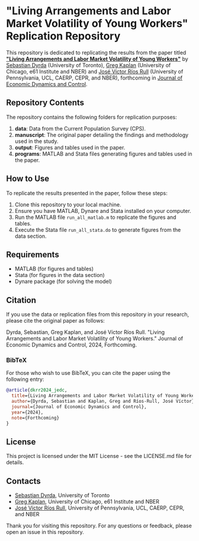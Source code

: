 # "Living Arrangements and Labor Market Volatility of Young Workers" Replication Repository

This repository is dedicated to replicating the results from the paper titled **["Living Arrangements and Labor Market Volatility of Young Workers"](https://www.dyrda.info/files/dkrr_jedc.pdf)** by [Sebastian Dyrda](https://www.dyrda.info/) (University of Toronto), [Greg Kaplan](https://gregkaplan.me/) (University of Chicago, e61 Institute and NBER) and [José Víctor Ríos Rull](https://www.sas.upenn.edu/~vr0j/) (University of Pennsylvania, UCL, CAERP, CEPR, and NBER), forthcoming in [Journal of Economic Dynamics and Control](https://www.sciencedirect.com/journal/journal-of-economic-dynamics-and-control).

## Repository Contents

The repository contains the following folders for replication purposes:

1. **data**: Data from the Current Population Survey (CPS).
2. **manuscript**: The original paper detailing the findings and methodology used in the study.
3. **output**: Figures and tables used in the paper.
4. **programs**: MATLAB and Stata files generating figures and tables used in the paper.

## How to Use

To replicate the results presented in the paper, follow these steps:

1. Clone this repository to your local machine.
2. Ensure you have MATLAB, Dynare and Stata installed on your computer.
3. Run the MATLAB file `run_all_matlab.m` to replicate the figures and tables.
4. Execute the Stata file `run_all_stata.do` to generate figures from the data section.

## Requirements

- MATLAB (for figures and tables)
- Stata (for figures in the data section)
- Dynare package (for solving the model)

## Citation

If you use the data or replication files from this repository in your research, please cite the original paper as follows:

Dyrda, Sebastian, Greg Kaplan, and José Víctor Ríos Rull. "Living Arrangements and Labor Market Volatility of Young Workers." Journal of Economic Dynamics and Control, 2024, Forthcoming.

### BibTeX

For those who wish to use BibTeX, you can cite the paper using the following entry:

```bibtex
@article{dkrr2024_jedc,
  title={Living Arrangements and Labor Market Volatility of Young Workers},
  author={Dyrda, Sebastian and Kaplan, Greg and Ríos-Rull, José Víctor},
  journal={Journal of Economic Dynamics and Control},
  year={2024},
  note={Forthcoming}
}
```

## License

This project is licensed under the MIT License - see the LICENSE.md file for details.

## Contacts
- [Sebastian Dyrda](https://www.dyrda.info/), University of Toronto
- [Greg Kaplan](https://gregkaplan.me/), University of Chicago, e61 Institute and NBER
- [José Víctor Ríos Rull](https://www.sas.upenn.edu/~vr0j/), University of Pennsylvania, UCL, CAERP, CEPR, and NBER

Thank you for visiting this repository. For any questions or feedback, please open an issue in this repository.

